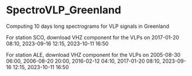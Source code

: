 # SpectroVLP_Greenland
Computing 10 days long spectrograms for VLP signals in Greenland

For station SCO, download VHZ component for the VLPs on 2017-01-20 08:10, 2023-09-16 12:15, 2023-10-11 16:50

For station ALE, download VHZ component for the VLPs on 2005-08-30 06:00, 2006-08-20 20:00, 2016-02-12 04:10, 2017-01-20 08:10, 2023-09-16 12:15, 2023-10-11 16:50
